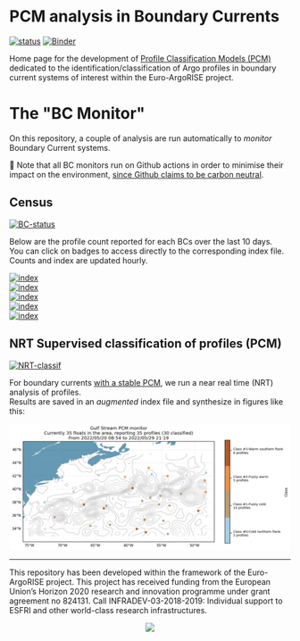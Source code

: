 # PCM analysis in Boundary Currents

[![status](https://img.shields.io/badge/lifecycle-experimental-orange)](https://lifecycle.r-lib.org/articles/stages.html#experimental)
[![Binder](https://img.shields.io/static/v1.svg?logo=Jupyter&label=MyBinder&message=demo&color=blue)](https://mybinder.org/v2/gh/euroargodev/binder-sandbox/virtual-fleet?urlpath=git-pull%3Frepo%3Dhttps%253A%252F%252Fgithub.com%252Feuroargodev%252Fboundary_currents_pcm%26urlpath%3Dlab%252Ftree%252Fboundary_currents_pcm%252Fdocs%252FPCM-demo.ipynb)

Home page for the development of [Profile Classification Models (PCM)](https://pyxpcm.readthedocs.io/en/latest/overview.html) dedicated to the identification/classification of Argo profiles in boundary current systems of interest within the Euro-ArgoRISE project. 

# The "BC Monitor"

On this repository, a couple of analysis are run automatically to *monitor* Boundary Current systems.

🌿 Note that all BC monitors run on Github actions in order to minimise their impact on the environment, [since Github claims to be carbon neutral](https://github.blog/2021-04-22-environmental-sustainability-github). 

## Census
[![BC-status](https://github.com/euroargodev/boundary_currents_pcm/actions/workflows/status.yml/badge.svg)](https://github.com/euroargodev/boundary_currents_pcm/actions/workflows/status.yml)

Below are the profile count reported for each BCs over the last 10 days.  
You can click on badges to access directly to the corresponding index file.  
Counts and index are updated hourly.

[![index](https://img.shields.io/endpoint?url=https://raw.githubusercontent.com/euroargodev/boundary_currents_pcm/main/data/BC_GSE_tight_status.json)](https://raw.githubusercontent.com/euroargodev/boundary_currents_pcm/main/data/BC_GSE_tight_index.txt)  
[![index](https://img.shields.io/endpoint?url=https://raw.githubusercontent.com/euroargodev/boundary_currents_pcm/main/data/BC_GoC_status.json)](https://raw.githubusercontent.com/euroargodev/boundary_currents_pcm/main/data/BC_GoC_index.txt)  
[![index](https://img.shields.io/endpoint?url=https://raw.githubusercontent.com/euroargodev/boundary_currents_pcm/main/data/BC_West_Med_status.json)](https://raw.githubusercontent.com/euroargodev/boundary_currents_pcm/main/data/BC_West_Med_index.txt)  
[![index](https://img.shields.io/endpoint?url=https://raw.githubusercontent.com/euroargodev/boundary_currents_pcm/main/data/BC_Lig_Sea_status.json)](https://raw.githubusercontent.com/euroargodev/boundary_currents_pcm/main/data/BC_Lig_Sea_index.txt)  
[![index](https://img.shields.io/endpoint?url=https://raw.githubusercontent.com/euroargodev/boundary_currents_pcm/main/data/BC_EGC_status.json)](https://raw.githubusercontent.com/euroargodev/boundary_currents_pcm/main/data/BC_EGC_index.txt)

## NRT Supervised classification of profiles (PCM)
[![NRT-classif](https://github.com/euroargodev/boundary_currents_pcm/actions/workflows/nrt_classif.yml/badge.svg)](https://github.com/euroargodev/boundary_currents_pcm/actions/workflows/nrt_classif.yml)

For boundary currents [with a stable PCM](https://github.com/euroargodev/boundary_currents_pcm/tree/main/pcmbc/assets), we run a near real time (NRT) analysis of profiles.   
Results are saved in an *augmented* index file and synthesize in figures like this: 

[![map](https://raw.githubusercontent.com/euroargodev/boundary_currents_pcm/main/data/BC_GSE_tight_index_classified.png)](https://raw.githubusercontent.com/euroargodev/boundary_currents_pcm/main/data/BC_GSE_tight_index_classified.txt)  

***

This repository has been developed within the framework of the Euro-ArgoRISE project. This project has received funding from the European Union’s Horizon 2020 research and innovation programme under grant agreement no 824131. Call INFRADEV-03-2018-2019: Individual support to ESFRI and other world-class research infrastructures.

<p align="center">
<a href="https://www.euro-argo.eu/EU-Projects/Euro-Argo-RISE-2019-2022">
<img src="https://user-images.githubusercontent.com/59824937/146353317-56b3e70e-aed9-40e0-9212-3393d2e0ddd9.png" height="75"/>
</a>
</p>
